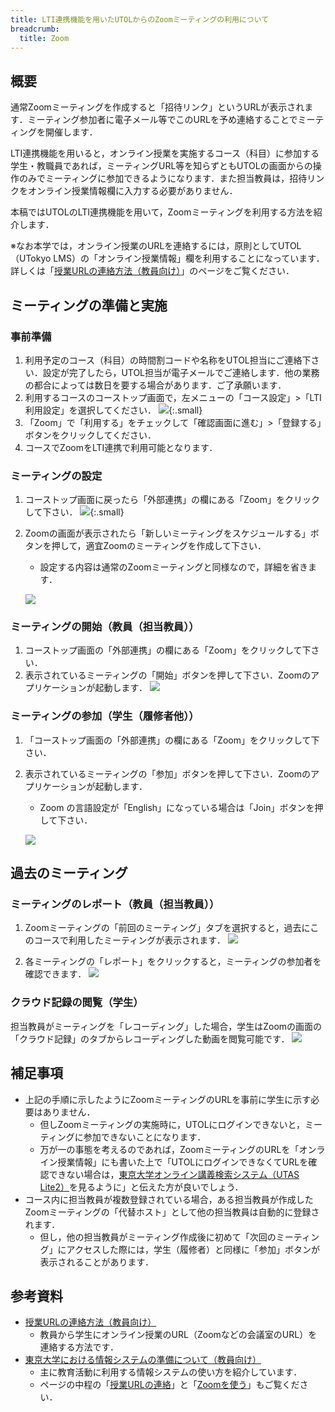 ```yaml
---
title: LTI連携機能を用いたUTOLからのZoomミーティングの利用について
breadcrumb:
  title: Zoom
---
```


## 概要

通常Zoomミーティングを作成すると「招待リンク」というURLが表示されます．ミーティング参加者に電子メール等でこのURLを予め連絡することでミーティングを開催します．

LTI連携機能を用いると，オンライン授業を実施するコース（科目）に参加する学生・教職員であれば，ミーティングURL等を知らずともUTOLの画面からの操作のみでミーティングに参加できるようになります．また担当教員は，招待リンクをオンライン授業情報欄に入力する必要がありません．

本稿ではUTOLのLTI連携機能を用いて，Zoomミーティングを利用する方法を紹介します．

※なお本学では，オンライン授業のURLを連絡するには，原則としてUTOL（UTokyo LMS）の「オンライン授業情報」欄を利用することになっています．詳しくは「[授業URLの連絡方法（教員向け）](/faculty_members/url)」のページをご覧ください．

## ミーティングの準備と実施

### 事前準備

1. 利用予定のコース（科目）の時間割コードや名称をUTOL担当にご連絡下さい．設定が完了したら，UTOL担当が電子メールでご連絡します．他の業務の都合によっては数日を要する場合があります．ご了承願います．
2. 利用するコースのコーストップ画面で，左メニューの「コース設定」>「LTI利用設定」を選択してください．
  ![](utol_menu.png){:.small}
3. 「Zoom」で「利用する」をチェックして「確認画面に進む」>「登録する」ボタンをクリックしてください．
4. コースでZoomをLTI連携で利用可能となります．

### ミーティングの設定

1. コーストップ画面に戻ったら「外部連携」の欄にある「Zoom」をクリックして下さい．
  ![](utol_lti.png){:.small}
2. Zoomの画面が表示されたら「新しいミーティングをスケジュールする」ボタンを押して，適宜Zoomのミーティングを作成して下さい．
   * 設定する内容は通常のZoomミーティングと同様なので，詳細を省きます．
   
   ![](zoom_next_meeting.png)

### ミーティングの開始（教員（担当教員））

1. コーストップ画面の「外部連携」の欄にある「Zoom」をクリックして下さい．
2. 表示されているミーティングの「開始」ボタンを押して下さい．Zoomのアプリケーションが起動します．
  ![](zoom_next_meeting_start.png)

### ミーティングの参加（学生（履修者他））

1. 「コーストップ画面の「外部連携」の欄にある「Zoom」をクリックして下さい．
2. 表示されているミーティングの「参加」ボタンを押して下さい．Zoomのアプリケーションが起動します．
   * Zoom の言語設定が「English」になっている場合は「Join」ボタンを押して下さい．

   ![](zoom_next_meeting_join.png)

## 過去のミーティング

### ミーティングのレポート（教員（担当教員））

1. Zoomミーティングの「前回のミーティング」タブを選択すると，過去にこのコースで利用したミーティングが表示されます．
  ![](zoom_past_meeting_report.png)

2. 各ミーティングの「レポート」をクリックすると，ミーティングの参加者を確認できます．
  ![](zoom_meeting_report.png)

### クラウド記録の閲覧（学生）

担当教員がミーティングを「レコーディング」した場合，学生はZoomの画面の「クラウド記録」のタブからレコーディングした動画を閲覧可能です．
![](zoom_cloud_recording.png)

## 補足事項

* 上記の手順に示したようにZoomミーティングのURLを事前に学生に示す必要はありません．
  * 但しZoomミーティングの実施時に，UTOLにログインできないと，ミーティングに参加できないことになります．
  * 万が一の事態を考えるのであれば，ZoomミーティングのURLを「オンライン授業情報」にも書いた上で「UTOLにログインできなくてURLを確認できない場合は，[東京大学オンライン講義検索システム（UTAS Lite2）](https://utelecon-directory.adm.u-tokyo.ac.jp/ja/login/?next=/ja/)を見るように」と伝えた方が良いでしょう．
* コース内に担当教員が複数登録されている場合，ある担当教員が作成したZoomミーティングの「代替ホスト」として他の担当教員は自動的に登録されます．
  * 但し，他の担当教員がミーティング作成後に初めて「次回のミーティング」にアクセスした際には，学生（履修者）と同様に「参加」ボタンが表示されることがあります．

## 参考資料

* [授業URLの連絡方法（教員向け）](/faculty_members/url)
  * 教員から学生にオンライン授業のURL（Zoomなどの会議室のURL）を連絡する方法です．
* [東京大学における情報システムの準備について（教員向け）](/faculty_members/)
  * 主に教育活動に利用する情報システムの使い方を紹介しています．
  * ページの中程の「[授業URLの連絡](/faculty_members/#course-url)」と「[Zoomを使う](/faculty_members/#zoom)」もご覧ください．
